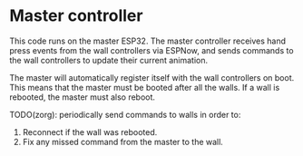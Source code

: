 # Master controller

This code runs on the master ESP32. The master controller receives hand press
events from the wall controllers via ESPNow, and sends commands to the wall
controllers to update their current animation.

The master will automatically register itself with the wall controllers on boot.
This means that the master must be booted after all the walls. If a wall is
rebooted, the master must also reboot.

TODO(zorg): periodically send commands to walls in order to:
1. Reconnect if the wall was rebooted.
2. Fix any missed command from the master to the wall.
